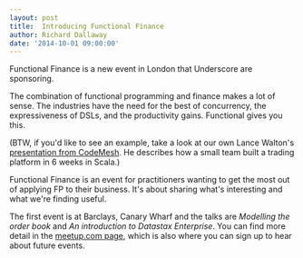 ```yaml
---
layout: post
title:  Introducing Functional Finance
author: Richard Dallaway
date: '2014-10-01 09:00:00'
---
```


Functional Finance is a new event in London that Underscore are sponsoring.

The combination of functional programming and finance makes a lot of sense.  The industries have the need for the best of concurrency, the expressiveness of DSLs, and the  productivity gains. Functional gives you this.

(BTW, if you'd like to see an example, take a look at our own Lance Walton's [presentation from CodeMesh](http://www.infoq.com/presentations/scala-against-culture). He describes how a small team built a trading platform in 6 weeks in Scala.)

Functional Finance is an event for practitioners wanting to get the most out of applying FP to their business. It's about sharing what's interesting and what we're finding useful.

The first event is at Barclays, Canary Wharf and the talks are _Modelling the order book_ and _An introduction to Datastax Enterprise_. You can find more detail in the [meetup.com page](http://www.meetup.com/functional-finance), which is also where you can sign up to hear about future events.